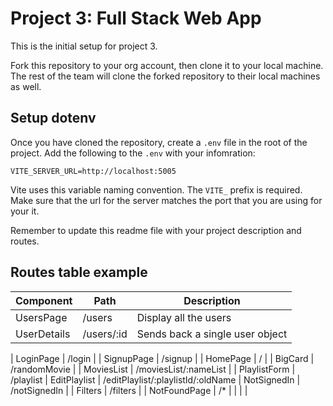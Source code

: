 # Project 3: Full Stack Web App

This is the initial setup for project 3.

Fork this repository to your org account, then clone it to your local machine.
The rest of the team will clone the forked repository to their local machines as well.

## Setup dotenv
Once you have cloned the repository, create a `.env` file in the root of the project.
Add the following to the `.env` with your infomration:
```
VITE_SERVER_URL=http://localhost:5005
```
Vite uses this variable naming convention. The `VITE_` prefix is required. Make sure that the url for the server matches the port that you are using for your it.

Remember to update this readme file with your project description and routes.

## Routes table example

| Component | Path | Description |
|--------|------|-------------|
| UsersPage | /users | Display all the users|
| UserDetails | /users/:id | Sends back a single user object |

| LoginPage | /login |
| SignupPage | /signup |
| HomePage | / |
| BigCard | /randomMovie | 
| MoviesList | /moviesList/:nameList |
| PlaylistForm | /playlist
| EditPlaylist | /editPlaylist/:playlistId/:oldName
| NotSignedIn | /notSignedIn |
| Filters | /filters |
| NotFoundPage | /* |
| 
|
|
